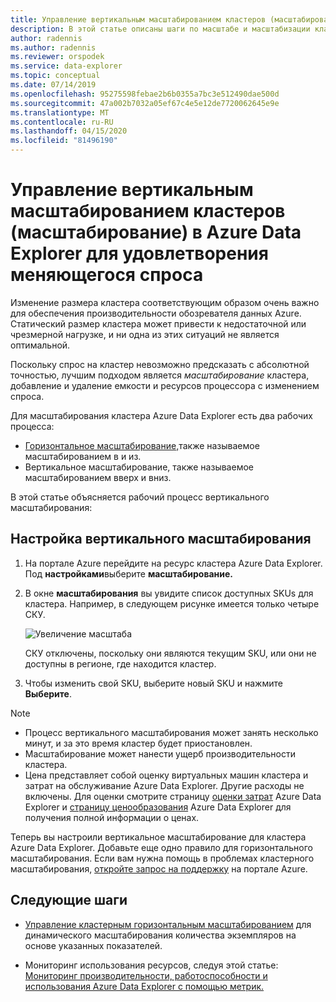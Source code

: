 ```yaml
---
title: Управление вертикальным масштабированием кластеров (масштабирование) в соответствии со спросом в Azure Data Explorer
description: В этой статье описаны шаги по масштабе и масштабизации кластера Azure Data Explorer на основе изменения спроса.
author: radennis
ms.author: radennis
ms.reviewer: orspodek
ms.service: data-explorer
ms.topic: conceptual
ms.date: 07/14/2019
ms.openlocfilehash: 95275598febae2b6b0355a7bc3e512490dae500d
ms.sourcegitcommit: 47a002b7032a05ef67c4e5e12de7720062645e9e
ms.translationtype: MT
ms.contentlocale: ru-RU
ms.lasthandoff: 04/15/2020
ms.locfileid: "81496190"
---
```

# <a name="manage-cluster-vertical-scaling-scale-up-in-azure-data-explorer-to-accommodate-changing-demand"></a>Управление вертикальным масштабированием кластеров (масштабирование) в Azure Data Explorer для удовлетворения меняющегося спроса

Изменение размера кластера соответствующим образом очень важно для обеспечения производительности обозревателя данных Azure. Статический размер кластера может привести к недостаточной или чрезмерной нагрузке, и ни одна из этих ситуаций не является оптимальной.

Поскольку спрос на кластер невозможно предсказать с абсолютной точностью, лучшим подходом является *масштабирование* кластера, добавление и удаление емкости и ресурсов процессора с изменением спроса. 

Для масштабирования кластера Azure Data Explorer есть два рабочих процесса:

* [Горизонтальное масштабирование,](manage-cluster-horizontal-scaling.md)также называемое масштабированием в и из.
* Вертикальное масштабирование, также называемое масштабированием вверх и вниз.

В этой статье объясняется рабочий процесс вертикального масштабирования:

## <a name="configure-vertical-scaling"></a>Настройка вертикального масштабирования

1. На портале Azure перейдите на ресурс кластера Azure Data Explorer. Под **настройками**выберите **масштабирование.**

1. В окне **масштабирования** вы увидите список доступных SKUs для кластера. Например, в следующем рисунке имеется только четыре СКУ.

    ![Увеличение масштаба](media/manage-cluster-vertical-scaling/scale-up.png)

    СКУ отключены, поскольку они являются текущим SKU, или они не доступны в регионе, где находится кластер.

1. Чтобы изменить свой SKU, выберите новый SKU и нажмите **Выберите**.

> [!NOTE]
> * Процесс вертикального масштабирования может занять несколько минут, и за это время кластер будет приостановлен. 
> * Масштабирование может нанести ущерб производительности кластера.
> * Цена представляет собой оценку виртуальных машин кластера и затрат на обслуживание Azure Data Explorer. Другие расходы не включены. Для оценки смотрите страницу [оценки затрат](https://dataexplorer.azure.com/AzureDataExplorerCostEstimator.html) Azure Data Explorer и [страницу ценообразования](https://azure.microsoft.com/pricing/details/data-explorer/) Azure Data Explorer для получения полной информации о ценах.

Теперь вы настроили вертикальное масштабирование для кластера Azure Data Explorer. Добавьте еще одно правило для горизонтального масштабирования. Если вам нужна помощь в проблемах кластерного масштабирования, [откройте запрос на поддержку](https://portal.azure.com/#blade/Microsoft_Azure_Support/HelpAndSupportBlade/overview) на портале Azure.

## <a name="next-steps"></a>Следующие шаги

* [Управление кластерным горизонтальным масштабированием](manage-cluster-horizontal-scaling.md) для динамического масштабирования количества экземпляров на основе указанных показателей.

* Мониторинг использования ресурсов, следуя этой статье: [Мониторинг производительности, работоспособности и использования Azure Data Explorer с помощью метрик.](using-metrics.md)


